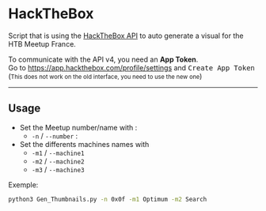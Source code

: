 
# HackTheBox


Script that is using the [HackTheBox API](https://documenter.getpostman.com/view/13129365/TVeqbmeq) to auto generate a visual for the HTB Meetup France.



To communicate with the API v4, you need an **App Token**.  
Go to https://app.hackthebox.com/profile/settings and <kbd>Create App Token</kbd> (<small>This does not work on the old interface, you need to use the new one</small>)


---

## Usage


- Set the Meetup number/name with :
    - `-n` / `--number` :
- Set the differents machines names with
    - `-m1` / `--machine1`
    - `-m2` / `--machine2`
    - `-m3` / `--machine3`


Exemple: 
```bash
python3 Gen_Thumbnails.py -n 0x0f -m1 Optimum -m2 Search
```